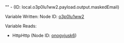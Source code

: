 "" - (ID: local.o3p0lu1ww2.payload.output.maskedEmail)

Variable Written:
Node ID: [o3p0lu1ww2](../nodes/o3p0lu1ww2.md)

Variable Reads:
* HttpHttp (Node ID: [onogvjusk6](../nodes/onogvjusk6.md))

